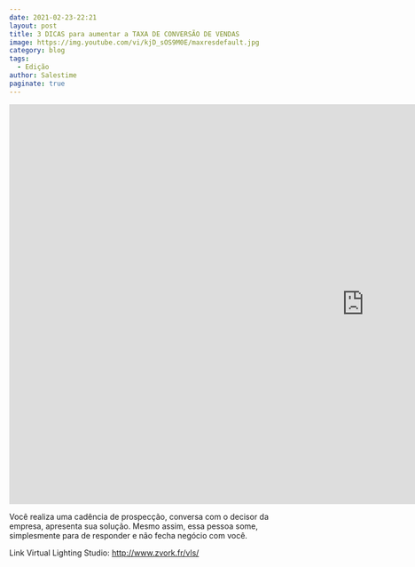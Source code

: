 ```yaml
---
date: 2021-02-23-22:21
layout: post
title: 3 DICAS para aumentar a TAXA DE CONVERSÃO DE VENDAS
image: https://img.youtube.com/vi/kjD_sOS9M0E/maxresdefault.jpg
category: blog
tags:
  - Edição
author: Salestime
paginate: true
---
```


<iframe width="1280" height="720" src="https://www.youtube.com/embed/kjD_sOS9M0E" title="YouTube video player" frameborder="0" allow="accelerometer; autoplay; clipboard-write; encrypted-media; gyroscope; picture-in-picture" allowfullscreen></iframe>

Você realiza uma cadência de prospecção, conversa com o decisor da empresa, apresenta sua solução. Mesmo assim, essa pessoa some, simplesmente para de responder e não fecha negócio com você. 

Link Virtual Lighting Studio: 
http://www.zvork.fr/vls/
